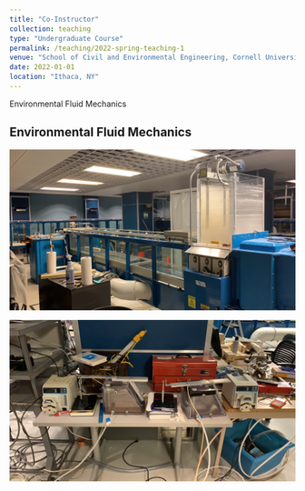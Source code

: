 ```yaml
---
title: "Co-Instructor"
collection: teaching
type: "Undergraduate Course"
permalink: /teaching/2022-spring-teaching-1
venue: "School of Civil and Environmental Engineering, Cornell University"
date: 2022-01-01
location: "Ithaca, NY"
---
```


Environmental Fluid Mechanics

## Environmental Fluid Mechanics

![exp1](./images/Exp1cornell.PNG)

![exp2](./images/Exp2cornell.PNG)
